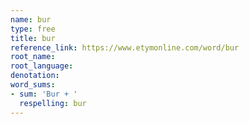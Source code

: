 ```yaml
---
name: bur
type: free
title: bur
reference_link: https://www.etymonline.com/word/bur
root_name: 
root_language: 
denotation: 
word_sums:
- sum: 'Bur + '
  respelling: bur
---
```

